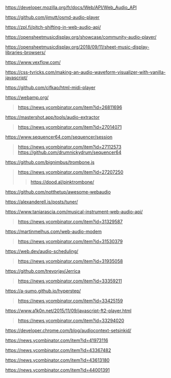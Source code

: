 https://developer.mozilla.org/fr/docs/Web/API/Web_Audio_API

https://github.com/jimutt/osmd-audio-player

https://zpl.fi/pitch-shifting-in-web-audio-api/

https://opensheetmusicdisplay.org/showcase/community-audio-player/

https://opensheetmusicdisplay.org/2018/09/11/sheet-music-display-libraries-browsers/

https://www.vexflow.com/

https://css-tvricks.com/making-an-audio-waveform-visualizer-with-vanilla-javascript/

https://github.com/cifkao/html-midi-player

https://webamp.org/
> https://news.ycombinator.com/item?id=26811696

https://mastershot.app/tools/audio-extractor
> https://news.ycombinator.com/item?id=27014071

https://www.sequencer64.com/sequencer/session
> https://news.ycombinator.com/item?id=27112573
> https://github.com/drumnickydrum/sequencer64

https://github.com/bignimbus/trombone.js
> https://news.ycombinator.com/item?id=27207250
>  > https://dood.al/pinktrombone/

https://github.com/notthetup/awesome-webaudio

https://alexanderell.is/posts/tuner/

https://www.taniarascia.com/musical-instrument-web-audio-api/
> https://news.ycombinator.com/item?id=31329587

https://martinmelhus.com/web-audio-modem
> https://news.ycombinator.com/item?id=31530379

https://web.dev/audio-scheduling/
> https://news.ycombinator.com/item?id=31935058

https://github.com/trevorjay/Jerrica
> https://news.ycombinator.com/item?id=33359211

https://a-sumo.github.io/hyperstep/
> https://news.ycombinator.com/item?id=33425159

https://www.a1k0n.net/2015/11/09/javascript-ft2-player.html
> https://news.ycombinator.com/item?id=33294020

https://developer.chrome.com/blog/audiocontext-setsinkid/

https://news.ycombinator.com/item?id=41973116

https://news.ycombinator.com/item?id=43367482

https://news.ycombinator.com/item?id=43613180

https://news.ycombinator.com/item?id=44001391